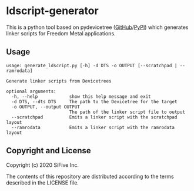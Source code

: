 # ldscript-generator

This is a python tool based on pydevicetree
([GitHub](https://github.com/sifive/pydevicetree)/[PyPI](https://pypi.org/project/pydevicetree/))
which generates linker scripts for Freedom Metal applications.

## Usage

```
usage: generate_ldscript.py [-h] -d DTS -o OUTPUT [--scratchpad | --ramrodata]

Generate linker scripts from Devicetrees

optional arguments:
  -h, --help            show this help message and exit
  -d DTS, --dts DTS     The path to the Devicetree for the target
  -o OUTPUT, --output OUTPUT
                        The path of the linker script file to output
  --scratchpad          Emits a linker script with the scratchpad layout
  --ramrodata           Emits a linker script with the ramrodata layout
```

## Copyright and License

Copyright (c) 2020 SiFive Inc.

The contents of this repository are distributed according to the terms described in the LICENSE
file.
